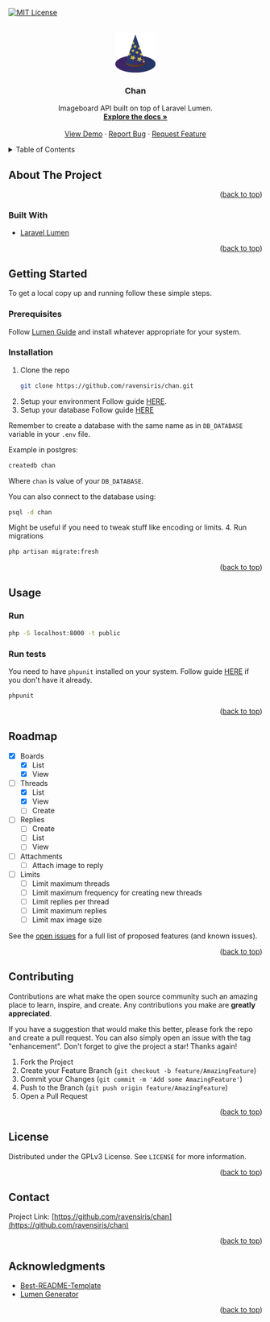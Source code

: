 <div id="top"></div>

[![MIT License][license-shield]][license-url]

<!-- PROJECT LOGO -->
<br />
<div align="center">
  <a href="https://github.com/ravensiris/chan">
    <img src="images/logo.png" alt="Logo" width="80" height="80">
  </a>

<h3 align="center">Chan</h3>

  <p align="center">
    Imageboard API built on top of Laravel Lumen.
    <br />
    <a href="https://github.com/ravensiris/chan"><strong>Explore the docs »</strong></a>
    <br />
    <br />
    <a href="https://github.com/ravensiris/chan">View Demo</a>
    ·
    <a href="https://github.com/ravensiris/chan/issues">Report Bug</a>
    ·
    <a href="https://github.com/ravensiris/chan/issues">Request Feature</a>
  </p>
</div>

<!-- TABLE OF CONTENTS -->
<details>
  <summary>Table of Contents</summary>
  <ol>
    <li>
      <a href="#about-the-project">About The Project</a>
      <ul>
        <li><a href="#built-with">Built With</a></li>
      </ul>
    </li>
    <li>
      <a href="#getting-started">Getting Started</a>
      <ul>
        <li><a href="#prerequisites">Prerequisites</a></li>
        <li><a href="#installation">Installation</a></li>
      </ul>
    </li>
    <li><a href="#usage">Usage</a></li>
    <li><a href="#roadmap">Roadmap</a></li>
    <li><a href="#contributing">Contributing</a></li>
    <li><a href="#license">License</a></li>
    <li><a href="#contact">Contact</a></li>
    <li><a href="#acknowledgments">Acknowledgments</a></li>
  </ol>
</details>

<!-- ABOUT THE PROJECT -->
## About The Project

<p align="right">(<a href="#top">back to top</a>)</p>

### Built With

* [Laravel Lumen](https://lumen.laravel.com/)

<p align="right">(<a href="#top">back to top</a>)</p>


<!-- GETTING STARTED -->
## Getting Started

To get a local copy up and running follow these simple steps.

### Prerequisites

Follow [Lumen Guide](https://lumen.laravel.com/docs/8.x) and install whatever appropriate for your system.

### Installation

1. Clone the repo
   ```sh
   git clone https://github.com/ravensiris/chan.git
   ```
2. Setup your environment
Follow guide [HERE](https://lumen.laravel.com/docs/8.x/configuration#environment-configuration).
3. Setup your database
Follow guide [HERE](https://lumen.laravel.com/docs/8.x/database#configuration)

Remember to create a database with the same name as in `DB_DATABASE` variable in your `.env` file.

Example in postgres:
```sh
createdb chan
```
Where `chan` is value of your `DB_DATABASE`.

You can also connect to the database using:
```sh
psql -d chan
```
Might be useful if you need to tweak stuff like encoding or limits.
4. Run migrations
 ```sh
 php artisan migrate:fresh
 ```

<p align="right">(<a href="#top">back to top</a>)</p>

<!-- USAGE EXAMPLES -->
## Usage
### Run
```sh
php -S localhost:8000 -t public
```
### Run tests
You need to have `phpunit` installed on your system.
Follow guide [HERE](https://phpunit.readthedocs.io/en/9.5/installation.html) if you don't have it already.
```sh
phpunit
```

<p align="right">(<a href="#top">back to top</a>)</p>



<!-- ROADMAP -->
## Roadmap

- [x] Boards
   - [x] List
   - [x] View
- [ ] Threads
   - [x] List
   - [x] View
   - [ ] Create
- [ ] Replies
    - [ ] Create
    - [ ] List
    - [ ] View
- [ ] Attachments
    - [ ] Attach image to reply
- [ ] Limits
    - [ ] Limit maximum threads
    - [ ] Limit maximum frequency for creating new threads
    - [ ] Limit replies per thread
    - [ ] Limit maximum replies
    - [ ] Limit max image size

See the [open issues](https://github.com/ravensiris/chan/issues) for a full list of proposed features (and known issues).

<p align="right">(<a href="#top">back to top</a>)</p>



<!-- CONTRIBUTING -->
## Contributing

Contributions are what make the open source community such an amazing place to learn, inspire, and create. Any contributions you make are **greatly appreciated**.

If you have a suggestion that would make this better, please fork the repo and create a pull request. You can also simply open an issue with the tag "enhancement".
Don't forget to give the project a star! Thanks again!

1. Fork the Project
2. Create your Feature Branch (`git checkout -b feature/AmazingFeature`)
3. Commit your Changes (`git commit -m 'Add some AmazingFeature'`)
4. Push to the Branch (`git push origin feature/AmazingFeature`)
5. Open a Pull Request

<p align="right">(<a href="#top">back to top</a>)</p>



<!-- LICENSE -->
## License

Distributed under the GPLv3 License. See `LICENSE` for more information.

<p align="right">(<a href="#top">back to top</a>)</p>



<!-- CONTACT -->
## Contact

Project Link: [https://github.com/ravensiris/chan](https://github.com/ravensiris/chan)

<p align="right">(<a href="#top">back to top</a>)</p>



<!-- ACKNOWLEDGMENTS -->
## Acknowledgments

* [Best-README-Template](https://github.com/othneildrew/Best-README-Template)
* [Lumen Generator](https://github.com/flipboxstudio/lumen-generator)

<p align="right">(<a href="#top">back to top</a>)</p>



<!-- MARKDOWN LINKS & IMAGES -->
<!-- https://www.markdownguide.org/basic-syntax/#reference-style-links -->
[license-shield]: https://img.shields.io/github/license/ravensiris/chan.svg?style=for-the-badge
[license-url]: https://github.com/ravensiris/chan/blob/master/LICENSE

